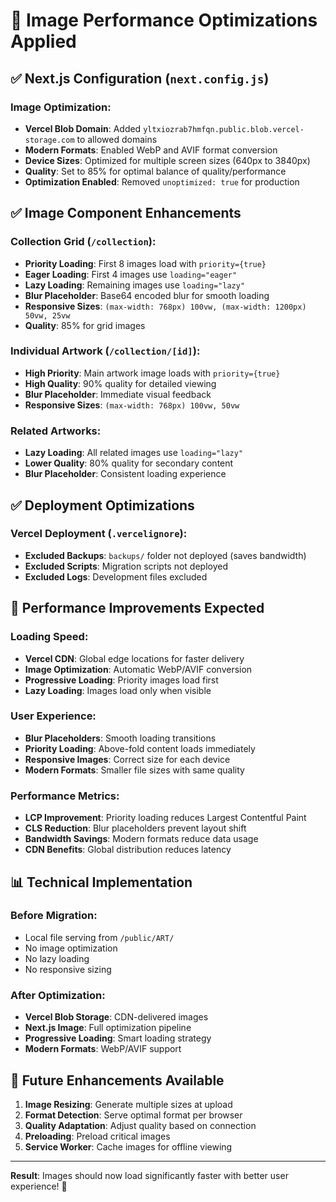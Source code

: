 # 🚀 Image Performance Optimizations Applied

## ✅ Next.js Configuration (`next.config.js`)

### Image Optimization:
- **Vercel Blob Domain**: Added `yltxiozrab7hmfqn.public.blob.vercel-storage.com` to allowed domains
- **Modern Formats**: Enabled WebP and AVIF format conversion
- **Device Sizes**: Optimized for multiple screen sizes (640px to 3840px)
- **Quality**: Set to 85% for optimal balance of quality/performance
- **Optimization Enabled**: Removed `unoptimized: true` for production

## ✅ Image Component Enhancements

### Collection Grid (`/collection`):
- **Priority Loading**: First 8 images load with `priority={true}`
- **Eager Loading**: First 4 images use `loading="eager"`
- **Lazy Loading**: Remaining images use `loading="lazy"`
- **Blur Placeholder**: Base64 encoded blur for smooth loading
- **Responsive Sizes**: `(max-width: 768px) 100vw, (max-width: 1200px) 50vw, 25vw`
- **Quality**: 85% for grid images

### Individual Artwork (`/collection/[id]`):
- **High Priority**: Main artwork image loads with `priority={true}`
- **High Quality**: 90% quality for detailed viewing
- **Blur Placeholder**: Immediate visual feedback
- **Responsive Sizes**: `(max-width: 768px) 100vw, 50vw`

### Related Artworks:
- **Lazy Loading**: All related images use `loading="lazy"`
- **Lower Quality**: 80% quality for secondary content
- **Blur Placeholder**: Consistent loading experience

## ✅ Deployment Optimizations

### Vercel Deployment (`.vercelignore`):
- **Excluded Backups**: `backups/` folder not deployed (saves bandwidth)
- **Excluded Scripts**: Migration scripts not deployed
- **Excluded Logs**: Development files excluded

## 🎯 Performance Improvements Expected

### Loading Speed:
- **Vercel CDN**: Global edge locations for faster delivery
- **Image Optimization**: Automatic WebP/AVIF conversion
- **Progressive Loading**: Priority images load first
- **Lazy Loading**: Images load only when visible

### User Experience:
- **Blur Placeholders**: Smooth loading transitions
- **Priority Loading**: Above-fold content loads immediately
- **Responsive Images**: Correct size for each device
- **Modern Formats**: Smaller file sizes with same quality

### Performance Metrics:
- **LCP Improvement**: Priority loading reduces Largest Contentful Paint
- **CLS Reduction**: Blur placeholders prevent layout shift
- **Bandwidth Savings**: Modern formats reduce data usage
- **CDN Benefits**: Global distribution reduces latency

## 📊 Technical Implementation

### Before Migration:
- Local file serving from `/public/ART/`
- No image optimization
- No lazy loading
- No responsive sizing

### After Optimization:
- **Vercel Blob Storage**: CDN-delivered images
- **Next.js Image**: Full optimization pipeline
- **Progressive Loading**: Smart loading strategy
- **Modern Formats**: WebP/AVIF support

## 🔧 Future Enhancements Available

1. **Image Resizing**: Generate multiple sizes at upload
2. **Format Detection**: Serve optimal format per browser
3. **Quality Adaptation**: Adjust quality based on connection
4. **Preloading**: Preload critical images
5. **Service Worker**: Cache images for offline viewing

---

**Result**: Images should now load significantly faster with better user experience! 🎉
